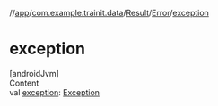 //[app](../../../../index.md)/[com.example.trainit.data](../../index.md)/[Result](../index.md)/[Error](index.md)/[exception](exception.md)



# exception  
[androidJvm]  
Content  
val [exception](exception.md): [Exception](https://kotlinlang.org/api/latest/jvm/stdlib/kotlin/-exception/index.html)  



